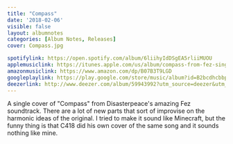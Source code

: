 ```yaml
---
title: "Compass"
date: '2018-02-06'
visible: false
layout: albumnotes
categories: [Album Notes, Releases]
cover: Compass.jpg

spotifylink: https://open.spotify.com/album/6liihyIdDSgEA5rliiMUOU
applemusiclink: https://itunes.apple.com/us/album/compass-from-fez-single/1353165249
amazonmusiclink: https://www.amazon.com/dp/B07B3T9LGD
googleplaylink: https://play.google.com/store/music/album?id=B2bcdhcbbpkca4hfthil3l2aqr4
deezerlink: http://www.deezer.com/album/59943992?utm_source=deezer&utm_content=album-59943992&utm_term=0_1522169627&utm_medium=web
---
```

A single cover of "Compass" from Disasterpeace's amazing Fez soundtrack. There are a lot of new parts that sort of improvise on the harmonic ideas of the original. I tried to make it sound like Minecraft, but the funny thing is that C418 did his own cover of the same song and it sounds nothing like mine.
